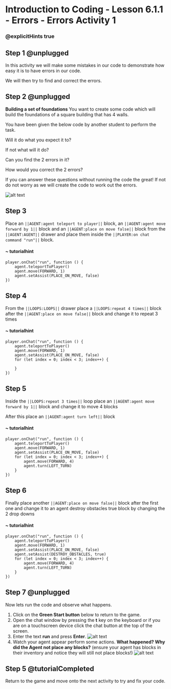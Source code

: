 # Introduction to Coding - Lesson 6.1.1 - Errors - Errors Activity 1
### @explicitHints true

## Step 1 @unplugged

In this activity we will make some mistakes in our code to demonstrate how easy it is to have errors in our code.

We will then try to find and correct the errors.

## Step 2 @unplugged
**Building a set of foundations**
You want to create some code which will build the foundations of a square building that has 4 walls.

You have been given the below code by another student to perform the task.

Will it do what you expect it to?

If not what will it do?

Can you find the 2 errors in it?

How would you correct the 2 errors?

If you can answer these questions without running the code the great! If not do not worry as we will create the code to work out the errors.

![alt text](https://introduction.codingcredentials.com/Lesson6/6.1.1/images/1.jpg?raw=true "Errors")

## Step 3
Place an ``||AGENT:agent teleport to player||`` block, an ``||AGENT:agent move forward by 1||`` block and an ``||AGENT:place on move false||`` block from the ``||AGENT:AGENT||`` drawer and place them inside the ``||PLAYER:on chat command "run"||`` block.
#### ~ tutorialhint
```blocks
player.onChat("run", function () {
    agent.teleportToPlayer()
    agent.move(FORWARD, 1)
    agent.setAssist(PLACE_ON_MOVE, false)
})
```

## Step 4
From the ``||LOOPS:LOOPS||`` drawer place a ``||LOOPS:repeat 4 times||`` block after the ``||AGENT:place on move false||`` block and change it to repeat 3 times
#### ~ tutorialhint
```blocks 
player.onChat("run", function () {
    agent.teleportToPlayer()
    agent.move(FORWARD, 1)
    agent.setAssist(PLACE_ON_MOVE, false)
    for (let index = 0; index < 3; index++) {
    	
    }
})
```

## Step 5
Inside the ``||LOOPS:repeat 3 times||`` loop place an ``||AGENT:agent move forward by 1||`` block and change it to move 4 blocks

After this place an ``||AGENT:agent turn left||`` block
#### ~ tutorialhint
```blocks 
player.onChat("run", function () {
    agent.teleportToPlayer()
    agent.move(FORWARD, 1)
    agent.setAssist(PLACE_ON_MOVE, false)
    for (let index = 0; index < 3; index++) {
        agent.move(FORWARD, 4)
        agent.turn(LEFT_TURN)
    }
})
```

## Step 6
Finally place another ``||AGENT:place on move false||`` block after the first one and change it to an agent destroy obstacles true block by changing the 2 drop downs

#### ~ tutorialhint
```blocks 
player.onChat("run", function () {
    agent.teleportToPlayer()
    agent.move(FORWARD, 1)
    agent.setAssist(PLACE_ON_MOVE, false)
    agent.setAssist(DESTROY_OBSTACLES, true)
    for (let index = 0; index < 3; index++) {
        agent.move(FORWARD, 4)
        agent.turn(LEFT_TURN)
    }
})
```

## Step 7 @unplugged
Now lets run the code and observe what happens.
1. Click on the **Green Start button** below to return to the game.
2. Open the chat window by pressing the **t** key on the keyboard or if you are on a touchscreen device click the chat button at the top of the screen.
3. Enter the text **run** and press **Enter**.
![alt text](https://introduction.codingcredentials.com/Lesson6/6.1.1/images/2.jpg?raw=true "Run")
4. Watch your agent appear perform some actions. **What happened? Why did the Agent not place any blocks?** (ensure your agent has blocks in their inventory and notice they will still not place blocks!)
![alt text](https://introduction.codingcredentials.com/Lesson5/6.1.1/images/3.jpg?raw=true "Run")


## Step 5 @tutorialCompleted
Return to the game and move onto the next activity to try and fix your code.
